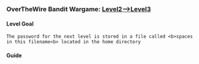 ### OverTheWire Bandit Wargame: [Level2-->Level3](https://overthewire.org/wargames/bandit/bandit3.html)

#### Level Goal

`The password for the next level is stored in a file called <b>spaces in this filename<b> located in the home directory`

#### Guide